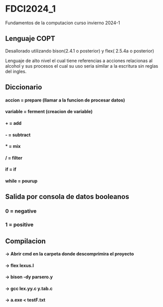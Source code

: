 # FDCI2024_1
Fundamentos de la computacion curso invierno 2024-1

## Lenguaje COPT

Desallorado utilizando bison(2.4.1 o posterior) y flex( 2.5.4a o posterior)  

Lenguaje de alto nivel el cual tiene referencias a acciones relacionas al alcohol y sus procesos el cual su uso seria similar a la escritura sin reglas del ingles.

## Diccionario

#### accion = prepare (llamar a la funcion de procesar datos)
#### variable = ferment (creacion de variable)
#### + = add
#### - = subtract
#### * = mix
#### / = filter
#### if = if
#### while = pourup

## Salida por consola de datos booleanos
### 0 = negative
### 1 = positive

## Compilacion

#### -> Abrir cmd en la carpeta donde descomprimira el proyecto
#### -> flex lexus.l
#### -> bison -dy parsero.y
#### -> gcc lex.yy.c y.tab.c 
#### -> a.exe < testF.txt

